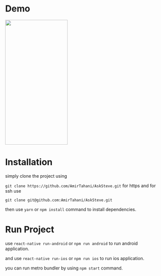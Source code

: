 # Demo

<img src="./Android.gif" width="200" height="400"> 

# Installation
simply clone the project using 

`git clone https://github.com/AmirTahani/AskSteve.git`
for https and for ssh use 

``git clone git@github.com:AmirTahani/AskSteve.git``

then use `yarn` or `npm install` command to install dependencies.


# Run Project

use `react-native run-android` or `npm run android` to run android application.

and use `react-native run-ios` or `npm run ios` to run ios application.


you can run metro bundler by using `npm start` command.

